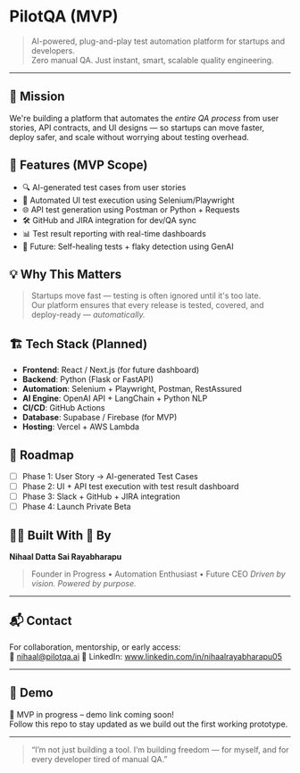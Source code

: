 # PilotQA (MVP)

> AI-powered, plug-and-play test automation platform for startups and developers.  
> Zero manual QA. Just instant, smart, scalable quality engineering.

---

## 🚀 Mission

We're building a platform that automates the *entire QA process* from user stories, API contracts, and UI designs — so startups can move faster, deploy safer, and scale without worrying about testing overhead.

## 🎯 Features (MVP Scope)

- 🔍 AI-generated test cases from user stories
- 🧪 Automated UI test execution using Selenium/Playwright
- 🌐 API test generation using Postman or Python + Requests
- 🛠 GitHub and JIRA integration for dev/QA sync
- 📊 Test result reporting with real-time dashboards
- 🤖 Future: Self-healing tests + flaky detection using GenAI

## 💡 Why This Matters

> Startups move fast — testing is often ignored until it's too late.  
> Our platform ensures that every release is tested, covered, and deploy-ready — *automatically.*

## 🏗️ Tech Stack (Planned)

- **Frontend**: React / Next.js (for future dashboard)
- **Backend**: Python (Flask or FastAPI)
- **Automation**: Selenium + Playwright, Postman, RestAssured
- **AI Engine**: OpenAI API + LangChain + Python NLP
- **CI/CD**: GitHub Actions
- **Database**: Supabase / Firebase (for MVP)
- **Hosting**: Vercel + AWS Lambda

## 📅 Roadmap

- [ ] Phase 1: User Story → AI-generated Test Cases
- [ ] Phase 2: UI + API test execution with test result dashboard
- [ ] Phase 3: Slack + GitHub + JIRA integration
- [ ] Phase 4: Launch Private Beta

## 🙋‍♂️ Built With 💛 By

**Nihaal Datta Sai Rayabharapu**  
> Founder in Progress • Automation Enthusiast • Future CEO
> _Driven by vision. Powered by purpose._

---

## 📬 Contact

For collaboration, mentorship, or early access:  
📧 nihaal@pilotqa.ai 
🔗 LinkedIn: www.linkedin.com/in/nihaalrayabharapu05

---


## 🔗 Demo

🚧 MVP in progress – demo link coming soon!  
Follow this repo to stay updated as we build out the first working prototype.

---

> “I’m not just building a tool. I’m building freedom — for myself, and for every developer tired of manual QA.”

